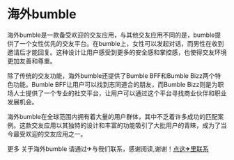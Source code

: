 # 海外bumble

海外bumble是一款备受欢迎的交友应用，与其他交友应用不同的是，bumble提供了一个女性优先的交友平台。在bumble上，女性可以发起对话，而男性在收到邀请后才能回复。这种设计让用户感受到更多的安全感和掌控感，也使得交友环境更加友善和尊重。

除了传统的交友功能，海外bumble还提供了Bumble BFF和Bumble Bizz两个特色功能。Bumble BFF让用户可以找到志同道合的朋友，而Bumble Bizz则是为职场人士提供了一个专业的社交平台，让用户可以通过这个平台寻找商业伙伴和职业发展机会。

海外bumble在全球范围内拥有着大量的用户群体，其中不乏着许多成功的匹配案例。这款交友应用以其独特的设计和丰富的功能吸引了大批用户的青睐，成为了当今最受欢迎的交友应用之一。

更多 关于海外bumble 请通过✈与我们联系，感谢阅读,谢谢！[点这✈里联系](https://d.k02.cc)